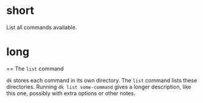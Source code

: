 # short

List all commands available.

# long

== The `list` command

`dk` stores each command in its own directory. The `list` command lists these directories. Running `dk list some-command` gives a longer description, like this one, possibly with extra options or other notes.